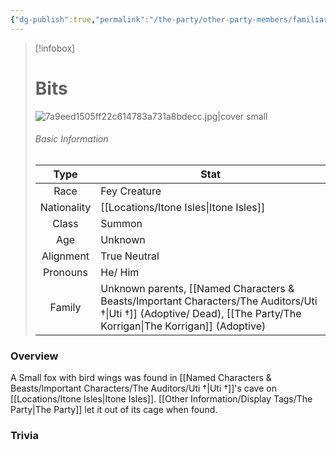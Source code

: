 ```yaml
---
{"dg-publish":true,"permalink":"/the-party/other-party-members/familiars/bit/","tags":["NPC"],"updated":"2025-03-01T21:16:13.157+00:00"}
---
```


> [!infobox]
> 
> # Bits
> ![7a9eed1505ff22c614783a731a8bdecc.jpg|cover small](/img/user/Admin/Attachments/7a9eed1505ff22c614783a731a8bdecc.jpg)
> ###### Basic Information
> 
>  Type | Stat |
> :----: | --- |
>  Race | Fey Creature |
>  Nationality | [[Locations/Itone Isles\|Itone Isles]] |
>  Class | Summon |
>  Age | Unknown|
>  Alignment | True Neutral |
>  Pronouns | He/ Him |
>  Family | Unknown parents, [[Named Characters & Beasts/Important Characters/The Auditors/Uti †\|Uti †]] (Adoptive/ Dead), [[The Party/The Korrigan\|The Korrigan]] (Adoptive)

### Overview
A Small fox with bird wings was found in [[Named Characters & Beasts/Important Characters/The Auditors/Uti †\|Uti †]]'s cave on [[Locations/Itone Isles\|Itone Isles]]. [[Other Information/Display Tags/The Party\|The Party]] let it out of its cage when found. 

### Trivia